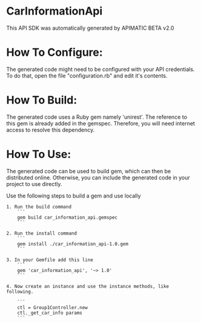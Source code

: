 CarInformationApi
=================
This API SDK was automatically generated by APIMATIC BETA v2.0

How To Configure:
=================
The generated code might need to be configured with your API credentials. To do that,
open the file "configuration.rb" and edit it's contents.

How To Build: 
=============
The generated code uses a Ruby gem namely 'unirest'. The reference to this gem is
already added in the gemspec. Therefore, you will need internet access to resolve
this dependency.

How To Use:
===========
The generated code can be used to build gem, which can then be distributed online.
Otherwise, you can include the generated code in your project to use directly.

Use the following steps to build a gem and use locally

    1. Run the build command
        ```
        gem build car_information_api.gemspec
        ```

    2. Run the install command  
        ```
        gem install ./car_information_api-1.0.gem
        ```

    3. In your Gemfile add this line
        ```
        gem 'car_information_api', '~> 1.0'
        ```

    4. Now create an instance and use the instance methods, like following.

        ```
        ctl = Group1Controller.new
        ctl._get_car_info params
        ```
